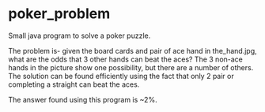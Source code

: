 # poker_problem
Small java program to solve a poker puzzle.

The problem is- given the board cards and pair of ace hand in the_hand.jpg, what are the odds that 3 other hands can beat the aces? The 3 non-ace hands in the picture show one possibility, but there are a number of others.
The solution can be found efficiently using the fact that only 2 pair or completing a straight can beat the aces.

The answer found using this program is ~2%.
